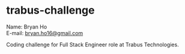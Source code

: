 # trabus-challenge

Name: Bryan Ho \
E-mail: bryan.ho16@gmail.com

Coding challenge for Full Stack Engineer role at Trabus Technologies.

